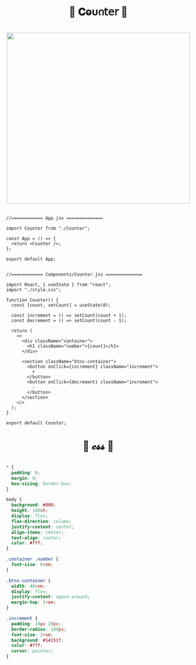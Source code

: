<h1  align="center" > 🍄 𝐂ⱺυ𐓣𝗍𝖾𝗋 🥠</h1>

<h1  align="center" > 

<img align="center" src="https://github.com/user-attachments/assets/b7cdf570-b784-4a63-a4f2-0b4e1dc251e9" width="500px" height="467px"/>

</h1>

```JSX

//============ App.jsx ============== 

import Counter from "./Counter";

const App = () => {
  return <Counter />;
};

export default App;

```

```JSX

//============ Components/Counter.jsx ============== 

import React, { useState } from "react";
import "./style.css";

function Counter() {
  const [count, setCount] = useState(0);

  const increment = () => setCount(count + 1);
  const decrement = () => setCount(count - 1);

  return (
    <>
      <div className="container">
        <h1 className="number">{count}</h1>
      </div>

      <section className="btns-container">
        <button onClick={increment} className="increment">
          +
        </button>
        <button onClick={decrement} className="increment">
          -
        </button>
      </section>
    </>
  );
}

export default Counter;

```

<h1  align="center" >🌽 𝓬𝓼𝓼 🪻</h1>

```css

* {
  padding: 0;
  margin: 0;
  box-sizing: border-box;
}

body {
  background: #000;
  height: 100vh;
  display: flex;
  flex-direction: column;
  justify-content: center;
  align-items: center;
  text-align: center;
  color: #fff;
}

.container .number {
  font-size: 6rem;
}

.btns-container {
  width: 40rem;
  display: flex;
  justify-content: space-around;
  margin-top: 5rem;
}

.increment {
  padding: 10px 20px;
  border-radius: 100px;
  font-size: 2rem;
  background: #141517;
  color: #fff;
  cursor: pointer;
}

```
